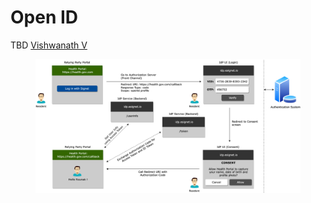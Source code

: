 # Open ID

TBD [Vishwanath V](https://app.gitbook.com/u/Kyda2yhlctS6UJ3XIyT6t6VpEHs1 "mention")

<figure><img src="../.gitbook/assets/IdP Diagrams-Page-2 (1).png" alt=""><figcaption></figcaption></figure>
